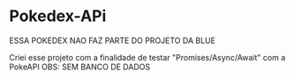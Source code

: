# Pokedex-APi

ESSA POKEDEX NAO FAZ PARTE DO PROJETO DA BLUE

Criei esse projeto com a finalidade de testar "Promises/Async/Await" com a PokeAPI
OBS: SEM BANCO DE DADOS
